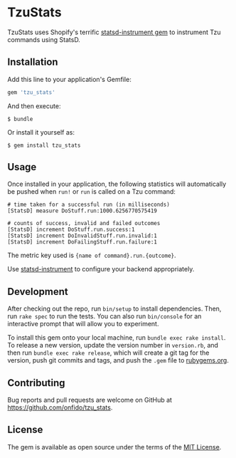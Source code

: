 # TzuStats

TzuStats uses Shopify's terrific [statsd-instrument gem](https://github.com/Shopify/statsd-instrument/) to instrument Tzu commands using StatsD.

## Installation

Add this line to your application's Gemfile:

```ruby
gem 'tzu_stats'
```

And then execute:

    $ bundle

Or install it yourself as:

    $ gem install tzu_stats

## Usage

Once installed in your application, the following statistics will automatically be pushed when `run!` or `run` is called on a Tzu command:

```
# time taken for a successful run (in milliseconds)
[StatsD] measure DoStuff.run:1000.6256770575419

# counts of success, invalid and failed outcomes
[StatsD] increment DoStuff.run.success:1
[StatsD] increment DoInvalidStuff.run.invalid:1
[StatsD] increment DoFailingStuff.run.failure:1
```

The metric key used is `{name of command}.run.{outcome}`.

Use [statsd-instrument](https://github.com/Shopify/statsd-instrument/#configuration) to configure your backend appropriately.

## Development

After checking out the repo, run `bin/setup` to install dependencies. Then, run `rake spec` to run the tests. You can also run `bin/console` for an interactive prompt that will allow you to experiment.

To install this gem onto your local machine, run `bundle exec rake install`. To release a new version, update the version number in `version.rb`, and then run `bundle exec rake release`, which will create a git tag for the version, push git commits and tags, and push the `.gem` file to [rubygems.org](https://rubygems.org).

## Contributing

Bug reports and pull requests are welcome on GitHub at https://github.com/onfido/tzu_stats.

## License

The gem is available as open source under the terms of the [MIT License](http://opensource.org/licenses/MIT).
